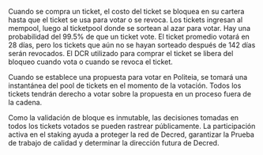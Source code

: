 Cuando se compra un ticket, el costo del ticket se bloquea en su cartera hasta que el ticket se usa para votar o se revoca. Los tickets ingresan al mempool, luego al ticketpool donde se sortean al azar para votar. Hay una probabilidad del 99.5% de que un ticket vote. El ticket promedio votará en 28 días, pero los tickets que aún no se hayan sorteado después de 142 días serán revocados. El DCR utilizado para comprar el ticket se libera del bloqueo cuando vota o cuando se revoca el ticket.

Cuando se establece una propuesta para votar en Politeia, se tomará una instantánea del pool de tickets en el momento de la votación. Todos los tickets tendrán derecho a votar sobre la propuesta en un proceso fuera de la cadena.

Como la validación de bloque es inmutable, las decisiones tomadas en todos los tickets votados se pueden rastrear públicamente. La participación activa en el staking ayuda a proteger la red de Decred, garantizar la Prueba de trabajo de calidad y determinar la dirección futura de Decred.
